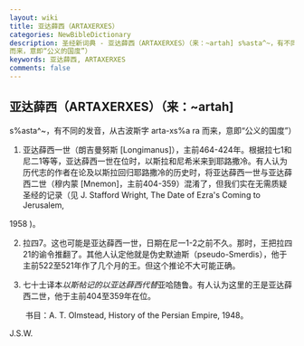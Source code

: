 ```yaml
---
layout: wiki
title: 亚达薛西（ARTAXERXES）
categories: NewBibleDictionary
description: 圣经新词典 - 亚达薛西（ARTAXERXES）（来：~artah] s%asta^~，有不同的发音，从古波斯字 arta-xs%a ra
而来，意即“公义的国度”）
keywords: 亚达薛西, ARTAXERXES
comments: false
---
```


## 亚达薛西（ARTAXERXES）（来：~artah]

s%asta^~，有不同的发音，从古波斯字 arta-xs%a ra 而来，意即“公义的国度”）

1. 亚达薛西一世（朗吉曼努斯 [Longimanus]），主前464-424年。根据拉七1和尼二1等等，亚达薛西一世在位时，以斯拉和尼希米来到耶路撒冷。有人认为历代志的作者在论及以斯拉回归耶路撒冷的历史时，将亚达薛西一世与亚达薛西二世（穆内蒙 [Mnemon]，主前404-359）混淆了，但我们实在无需质疑圣经的记录（见 J. Stafford Wright, The Date of Ezra's Coming to Jerusalem,

1958 )。

2. 拉四7。这也可能是亚达薛西一世，日期在尼一1-2之前不久。那时，王把拉四21的谕令推翻了。其他人认定他就是伪史默迪斯（pseudo-Smerdis），他于主前522至521年作了几个月的王。但这个推论不大可能正确。

3. 七十士译本*以斯帖记的以亚达薛西代替*亚哈随鲁。有人认为这里的王是亚达薛西二世，他于主前404至359年在位。

　　书目：A. T. Olmstead, History of the Persian Empire, 1948。

J.S.W.








